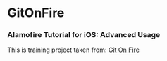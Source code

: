 # GitOnFire
<h3>Alamofire Tutorial for iOS: Advanced Usage</h3>

This is training project taken from: [Git On Fire](https://www.raywenderlich.com/11668143-alamofire-tutorial-for-ios-advanced-usage)
